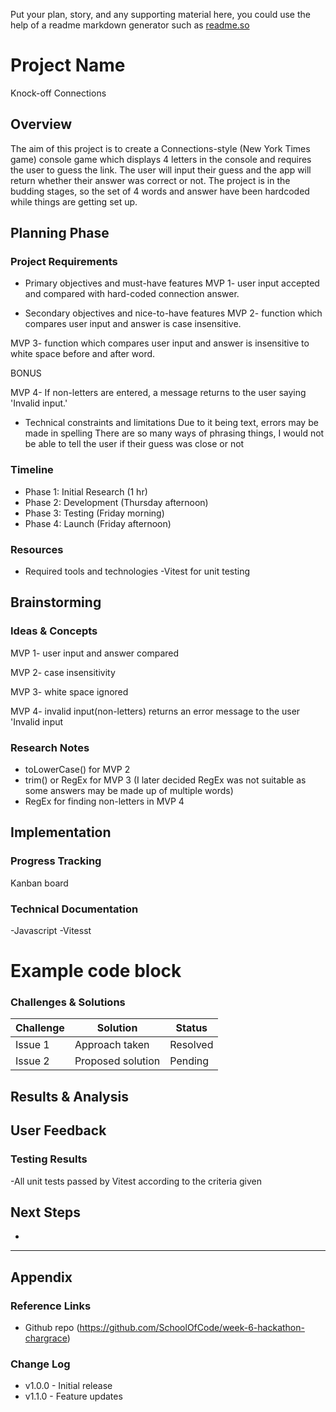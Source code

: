 Put your plan, story, and any supporting material here, you could use the help of a readme markdown generator such as [readme.so](https://readme.so/)

# Project Name 

Knock-off Connections

## Overview
The aim of this project is to create a Connections-style (New York Times game) console game which displays 4 letters in the console and requires the user to guess the link. The user will input their guess and the app will return whether their answer was correct or not. The project is in the budding stages, so the set of 4 words and answer have been hardcoded while things are getting set up. 

## Planning Phase

### Project Requirements
- Primary objectives and must-have features
MVP 1- user input accepted and compared with hard-coded connection answer.

- Secondary objectives and nice-to-have features
MVP 2- function which compares user input and answer is case insensitive. 

MVP 3- function which compares user input and answer is insensitive to white space before and after word. 

BONUS

MVP 4- If non-letters are entered, a message returns to the user saying 'Invalid input.'

- Technical constraints and limitations
Due to it being text, errors may be made in spelling
There are so many ways of phrasing things, I would not be able to tell the user if their guess was close or not

### Timeline
- Phase 1: Initial Research (1 hr)
- Phase 2: Development (Thursday afternoon)
- Phase 3: Testing (Friday morning)
- Phase 4: Launch (Friday afternoon)

### Resources
- Required tools and technologies
-Vitest for unit testing

## Brainstorming

### Ideas & Concepts
MVP 1- user input and answer compared

MVP 2- case insensitivity

MVP 3- white space ignored

MVP 4- invalid input(non-letters) returns an error message to the user 'Invalid input


### Research Notes
- toLowerCase() for MVP 2
- trim() or RegEx for MVP 3 (I later decided RegEx was not suitable as some answers may be made up of multiple words)
- RegEx for finding non-letters in MVP 4

## Implementation

### Progress Tracking
Kanban board

### Technical Documentation
-Javascript
-Vitesst
# Example code block


### Challenges & Solutions
| Challenge | Solution | Status |
|-----------|----------|---------|
| Issue 1 | Approach taken | Resolved |
| Issue 2 | Proposed solution | Pending |

## Results & Analysis

## User Feedback

### Testing Results
-All unit tests passed by Vitest according to the criteria given

## Next Steps
- 

---

## Appendix

### Reference Links
- Github repo (https://github.com/SchoolOfCode/week-6-hackathon-chargrace)

### Change Log
- v1.0.0 - Initial release
- v1.1.0 - Feature updates
